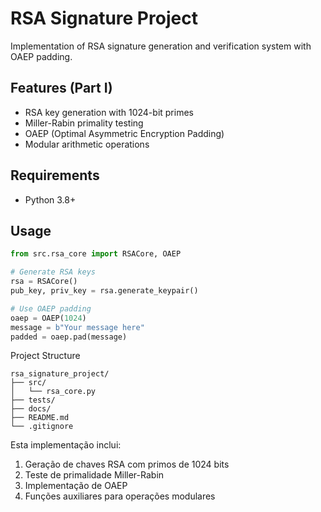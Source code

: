 # RSA Signature Project

Implementation of RSA signature generation and verification system with OAEP padding.

## Features (Part I)
- RSA key generation with 1024-bit primes
- Miller-Rabin primality testing
- OAEP (Optimal Asymmetric Encryption Padding)
- Modular arithmetic operations

## Requirements
- Python 3.8+

## Usage
```python
from src.rsa_core import RSACore, OAEP

# Generate RSA keys
rsa = RSACore()
pub_key, priv_key = rsa.generate_keypair()

# Use OAEP padding
oaep = OAEP(1024)
message = b"Your message here"
padded = oaep.pad(message)
```
Project Structure
```
rsa_signature_project/
├── src/
│   └── rsa_core.py
├── tests/
├── docs/
├── README.md
└── .gitignore
```
Esta implementação inclui:
1. Geração de chaves RSA com primos de 1024 bits
2. Teste de primalidade Miller-Rabin
3. Implementação de OAEP
4. Funções auxiliares para operações modulares
